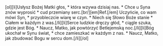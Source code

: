 [ol][li]Usłysz Bożej Matki głos, * która wzywa dzisiaj nas. * Chce u Syna znów wyprosić * cud przemiany serc.[br/][em]Ref.[/em] Uczyńcie, co wam mówi Syn, * przyobleczcie wiarę w czyn. * Niech się Słowo Boże stanie * Ciałem w każdym z was.[/li][li]Serce ludzkie dręczy głód, * ciągle szuka, gdzie jest Bóg. * Naucz, Matko, jak powtórzyć Betlejemską noc.[/li][li]Bóg ukochał w Synu świat, * chce zamieszkać w każdym z nas. * Naucz, Matko, jak zbudować Bogu w sercu dom.[/li][/ol]